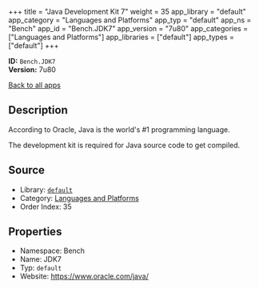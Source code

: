 ﻿+++
title = "Java Development Kit 7"
weight = 35
app_library = "default"
app_category = "Languages and Platforms"
app_typ = "default"
app_ns = "Bench"
app_id = "Bench.JDK7"
app_version = "7u80"
app_categories = ["Languages and Platforms"]
app_libraries = ["default"]
app_types = ["default"]
+++

**ID:** `Bench.JDK7`  
**Version:** 7u80  
<!--more-->

[Back to all apps](/apps/)

## Description
According to Oracle, Java is the world's #1 programming language.

The development kit is required for Java source code to get compiled.

## Source

* Library: [`default`](/app_libraries/default)
* Category: [Languages and Platforms](/app_categories/languages-and-platforms)
* Order Index: 35

## Properties

* Namespace: Bench
* Name: JDK7
* Typ: `default`
* Website: <https://www.oracle.com/java/>

